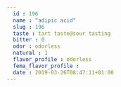 ```yaml
---
  id : 196
  name : "adipic acid"
  slug : 196
  taste : tart taste@sour tasting
  bitter : 0
  odor : odorless
  natural : 1
  flavor_profile : odorless
  fema_flavor_profile : 
  date : 2019-03-26T08:47:11+01:00
---
```



